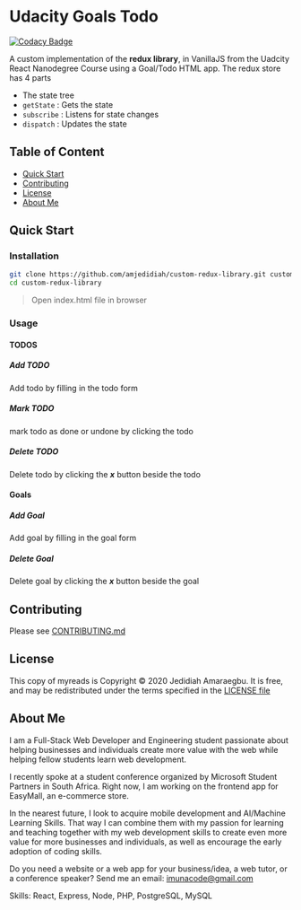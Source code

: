 # Udacity Goals Todo

[![Codacy Badge](https://app.codacy.com/project/badge/Grade/d2a402a877594f9ea329b6c548005201)](https://www.codacy.com/gh/amjedidiah/custom-redux-library/dashboard?utm_source=github.com&amp;utm_medium=referral&amp;utm_content=amjedidiah/custom-redux-library&amp;utm_campaign=Badge_Grade)

A custom implementation of the **redux library**, in VanillaJS from the Uadcity React Nanodegree Course using a Goal/Todo HTML app.
The redux store has 4 parts

- The state tree
- `getState` : Gets the state
- `subscribe` : Listens for state changes
- `dispatch` : Updates the state

## Table of Content

- [Quick Start](#quick-start)
- [Contributing](#contributing)
- [License](#license)
- [About Me](#about-me)

## Quick Start

### Installation

```bash
git clone https://github.com/amjedidiah/custom-redux-library.git custom-redux-library
cd custom-redux-library
```

> Open index.html file in browser

### Usage

<!-- TODO: Update demo video link -->
<!-- Watch this short [demo video]() of how to use the app. -->

#### TODOS

##### Add TODO

Add todo by filling in the todo form

##### Mark TODO

mark todo as done or undone by clicking the todo

##### Delete TODO

Delete todo by clicking the **_x_** button beside the todo

#### Goals

##### Add Goal

Add goal by filling in the goal form

##### Delete Goal

Delete goal by clicking the **_x_** button beside the goal

## Contributing

Please see [CONTRIBUTING.md](docs/CONTRIBUTING.md)

## License

This copy of myreads is Copyright © 2020 Jedidiah Amaraegbu. It is free, and may be redistributed under the terms specified in the [LICENSE file](LICENSE)

## About Me

I am a Full-Stack Web Developer and Engineering student passionate about helping businesses and individuals create more value with the web while helping fellow students learn web development.

I recently spoke at a student conference organized by Microsoft Student Partners in South Africa.
Right now, I am working on the frontend app for EasyMall, an e-commerce store.

In the nearest future, I look to acquire mobile development and AI/Machine Learning Skills.
That way I can combine them with my passion for learning and teaching together with my web development skills to create even more value for more businesses and individuals, as well as encourage the early adoption of coding skills.

Do you need a website or a web app for your business/idea, a web tutor, or a conference speaker?
Send me an email: imunacode@gmail.com

Skills: React, Express, Node, PHP, PostgreSQL, MySQL
